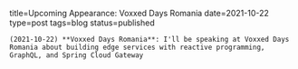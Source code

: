 
title=Upcoming Appearance: Voxxed Days Romania
date=2021-10-22
type=post
tags=blog
status=published
~~~~~~
(2021-10-22) **Voxxed Days Romania**: I'll be speaking at Voxxed Days Romania about building edge services with reactive programming, GraphQL, and Spring Cloud Gateway 
            